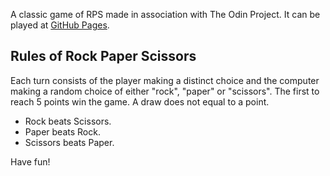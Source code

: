 A classic game of RPS made in association with The Odin Project. It can be played at [GitHub Pages](https://emilravn.github.io/rockpaperscissors/).

## Rules of Rock Paper Scissors

Each turn consists of the player making a distinct choice and the computer making a random choice of either "rock", "paper" or "scissors". The first to reach 5 points win the game. A draw does not equal to a point.

- Rock beats Scissors.
- Paper beats Rock.
- Scissors beats Paper.

Have fun!
